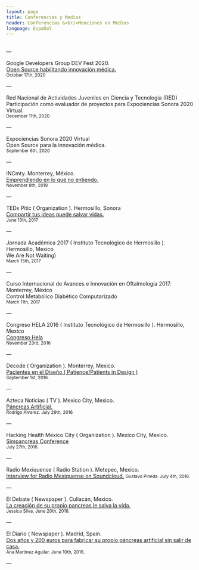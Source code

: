 ```yaml
---
layout: page
title: Conferencias y Medios
header: Conferencias &<br/>Menciones en Medios
language: Español
---
```


<p>
  <br/>—
</p>

Google Developers Group DEV Fest 2020.<br/>
<a href="https://gdg.community.dev/events/details/google-gdg-hermosillo-presents-dev-fest2020-hermosillo/">Open Source habilitando innovación médica.</a><br/>
<small>October 17th, 2020</small>

<p>
  —
</p>

Red Nacional de Actividades Juveniles en Ciencia y Tecnología (RED)<br/>
Participación como evaluador de proyectos para Expociencias Sonora 2020 Virtual.<br/>
<small>December 11th, 2020</small>

<p>
  —
</p>

Expociencias Sonora 2020 Virtual<br/>
Open Source para la innovación médica.<br/>
<small>September 6th, 2020</small>

<p>
  —
</p>

INCmty. Monterrey, México.<br/>
<a href="https://blog.incmty.com/no-tienes-experto-emprender">Emprendiendo en lo que no entiendo.</a><br/>
<small>November 8th, 2019</small>

<p>
  —
</p>

TEDx Pitic ( Organization ). Hermosillo, Sonora<br/>
<a href="https://www.youtube.com/watch?v=K1C4xEWipOo">Compartir tus ideas puede salvar vidas.</a><br/>
<small>June 13th, 2017</small>

<p>
  —
</p>

Jornada Académica 2017 ( Instituto Tecnológico de Hermosillo ). Hermosillo, Mexico<br/>
We Are Not Waiting)<br/>
<small>March 15th, 2017</small>

<p>
  —
</p>

Curso Internacional de Avances e Innovación en Oftalmología 2017. Monterrey, México<br/>
Control Metabólico Diabético Computarizado<br/>
<small>March 11th, 2017</small>

<p>
  —
</p>

Congreso HELA 2016 ( Instituto Tecnológico de Hermosillo ). Hermosillo, Mexico<br/>
<a href="http://congresohela.com">Congreso Hela</a><br/>
<small>November 23rd, 2016</small>

<p>
  —
</p>

Decode ( Organization ). Monterrey, Mexico.<br/>
<a href="http://www.designdecode.mx/decode-2016/">Pacientes en el Diseño ( Patience/Patients in Design )</a><br/>
<small>September 1st, 2016.</small>

<p>
  —
</p>

Azteca Noticias ( TV ). Mexico City, Mexico.<br/>
<a href="http://www.aztecanoticias.com.mx/capitulos/salud/205113/video-pancreas-artificial">Páncreas Artificial.</a><br/>
<small>Rodrigo Álvarez. July 29th, 2016</small>

<p>
  —
</p>

Hacking Health Mexico City ( Organization ). Mexico City, Mexico.<br/>
<a href="https://www.facebook.com/permalink.php?story_fbid=1387855584562959&id=1257663664248819">Simpancreas Conference</a><br/>
<small>July 27th, 2016.</small>

<p>
  —
</p>

Radio Mexiquense ( Radio Station ). Metepec, Mexico.<br/>
<a href="https://soundcloud.com/gustavo-pineda-25/reportaje-sin-pancreas" target="_blank">Interview for Radio Mexiquense on Soundcloud.</a> 
<small>Gustavo Pineda. July 4th, 2016.</small>

<p>
  —
</p>

El Debate ( Newspaper ). Culiacán, Mexico.<br/>
<a href="http://www.debate.com.mx/salud/La-creacion-de-su-propio-pancreas-le-salva-la-vida-20160620-0039.html" target="_blank">La creación de su propio pancreas le salva la vida.</a><br/>
<small>Jessica Silva. June 20th, 2016.</small>

<p>
  —
</p>

El Diario ( Newspaper ). Madrid, Spain.<br/>
<a href="http://www.eldiario.es/hojaderouter/diabetes-pancreas_artificial-CGM-programacion-raspberry_0_524947963.html" target="_blank">Dos años y 200 euros para fabricar su propio páncreas artificial sin salir de casa.</a><br/>
<small>Ana Martinez Aguilar. June 10th, 2016.</small>

<p>
—
</p>